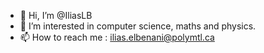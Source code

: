 - 👋 Hi, I’m @IliasLB
- 👀 I’m interested in computer science, maths and physics.
- 📫 How to reach me : ilias.elbenani@polymtl.ca

